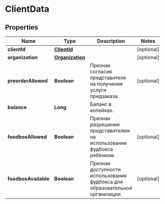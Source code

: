 # ClientData

## Properties
Name | Type | Description | Notes
------------ | ------------- | ------------- | -------------
**clientId** | [**ClientId**](ClientId.md) |  |  [optional]
**organization** | [**Organization**](Organization.md) |  |  [optional]
**preorderAllowed** | **Boolean** | Признак согласия представителя на получение услуги предзаказа. |  [optional]
**balance** | **Long** | Баланс в копейках. | 
**foodboxAllowed** | **Boolean** | Признак разрешения представителем на использование фудбокса ребёнком |  [optional]
**foodboxAvailable** | **Boolean** | Признак доступности использования фудбокса для образовательной организации |  [optional]
